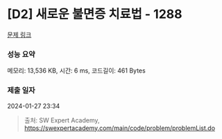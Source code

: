 # [D2] 새로운 불면증 치료법 - 1288 

[문제 링크](https://swexpertacademy.com/main/code/problem/problemDetail.do?contestProbId=AV18_yw6I9MCFAZN) 

### 성능 요약

메모리: 13,536 KB, 시간: 6 ms, 코드길이: 461 Bytes

### 제출 일자

2024-01-27 23:34



> 출처: SW Expert Academy, https://swexpertacademy.com/main/code/problem/problemList.do